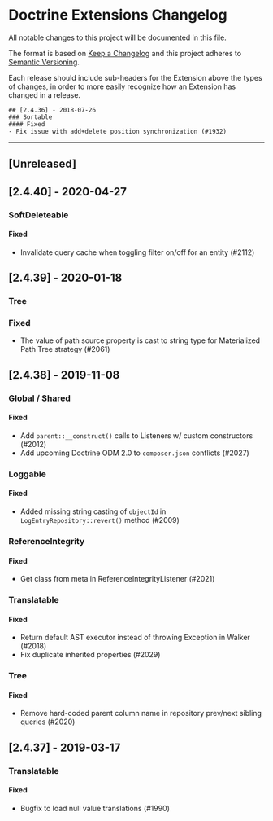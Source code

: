 # Doctrine Extensions Changelog

All notable changes to this project will be documented in this file.

The format is based on [Keep a Changelog](http://keepachangelog.com/en/1.0.0/)
and this project adheres to [Semantic Versioning](http://semver.org/spec/v2.0.0.html).

Each release should include sub-headers for the Extension above the types of
changes, in order to more easily recognize how an Extension has changed in
a release.

```
## [2.4.36] - 2018-07-26
### Sortable
#### Fixed
- Fix issue with add+delete position synchronization (#1932)
```

---

## [Unreleased]

## [2.4.40] - 2020-04-27
### SoftDeleteable
#### Fixed
- Invalidate query cache when toggling filter on/off for an entity (#2112)

## [2.4.39] - 2020-01-18
### Tree
### Fixed
- The value of path source property is cast to string type for Materialized Path Tree strategy (#2061)

## [2.4.38] - 2019-11-08
### Global / Shared
#### Fixed
- Add `parent::__construct()` calls to Listeners w/ custom constructors (#2012)
- Add upcoming Doctrine ODM 2.0 to `composer.json` conflicts (#2027)

### Loggable
#### Fixed
- Added missing string casting of `objectId` in `LogEntryRepository::revert()` method (#2009)

### ReferenceIntegrity
#### Fixed
- Get class from meta in ReferenceIntegrityListener (#2021)

### Translatable
#### Fixed
- Return default AST executor instead of throwing Exception in Walker (#2018)
- Fix duplicate inherited properties (#2029)

### Tree
#### Fixed
- Remove hard-coded parent column name in repository prev/next sibling queries (#2020)

## [2.4.37] - 2019-03-17
### Translatable
#### Fixed
- Bugfix to load null value translations (#1990)
